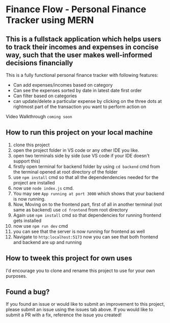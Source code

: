 # Finance Flow - Personal Finance Tracker using MERN

## This is a fullstack application which helps users to  track their incomes and expenses in concise way, such that the user makes well-informed decisions financially


This is a fully functional personal finance tracker with following features:
* Can add expenses/incomes based on category
* Can see the expenses sorted by date in latest date first order
* Can filter based on categories
* can update/delete a particular expense by clicking on the three dots at rightmost part of the transaction you want to perform action on


Video Walkthrough 
`coming soon`

## How to run this project on your local machine
1. clone this project
2. open the project folder in VS code or any other IDE you like.
3. open two terminals side by side (use VS code if your IDE doesn't support this)
4. firstly open terminal for backend folder by using `cd backend` cmd from the terminal opened at root directory of the folder
5. use `npm install` cmd so that all the dependendencies needed for the project are installed
6. now use `node index.js` cmd.
7. You may see `App running at port 3000` which shows that your backend is now running.
8. Now, Moving on to the frontend part, first of all in another terminal (not same as backend) use `cd frontend` from root directory
9. Again use `npm install` cmd so that dependencies for running frontend gets installed
10. now use `npm run dev` cmd
11. you  can see that the server is now running for frontend as well
12. Navigate to `http:localhost:5173` now you can see that both frontend and backend are up and running


## How to tweek this project for own uses
I'd encourage you to clone and rename this project to use for your own purposes.

## Found a bug?
If you found an issue or would like to submit an improvement to this project, please submit an issue using the issues tab above. If you would like to submit a PR with a fix, reference the issue you created!